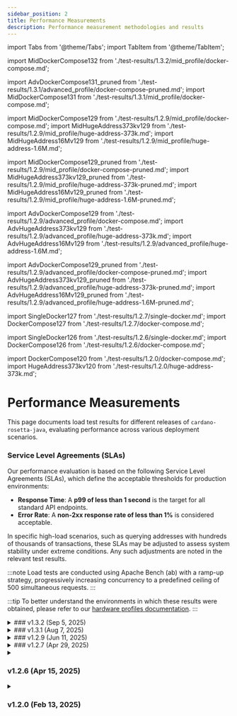 ```yaml
---
sidebar_position: 2
title: Performance Measurements
description: Performance measurement methodologies and results
---
```


import Tabs from '@theme/Tabs';
import TabItem from '@theme/TabItem';

import MidDockerCompose132 from './test-results/1.3.2/mid_profile/docker-compose.md';

import AdvDockerCompose131_pruned  from './test-results/1.3.1/advanced_profile/docker-compose-pruned.md';
import MidDockerCompose131 from './test-results/1.3.1/mid_profile/docker-compose.md';

import MidDockerCompose129 from './test-results/1.2.9/mid_profile/docker-compose.md';
import MidHugeAddress373kv129 from './test-results/1.2.9/mid_profile/huge-address-373k.md';
import MidHugeAddress16Mv129 from './test-results/1.2.9/mid_profile/huge-address-1.6M.md';

import MidDockerCompose129_pruned from './test-results/1.2.9/mid_profile/docker-compose-pruned.md';
import MidHugeAddress373kv129_pruned from './test-results/1.2.9/mid_profile/huge-address-373k-pruned.md';
import MidHugeAddress16Mv129_pruned from './test-results/1.2.9/mid_profile/huge-address-1.6M-pruned.md';

import AdvDockerCompose129  from './test-results/1.2.9/advanced_profile/docker-compose.md';
import AdvHugeAddress373kv129  from './test-results/1.2.9/advanced_profile/huge-address-373k.md';
import AdvHugeAddress16Mv129  from './test-results/1.2.9/advanced_profile/huge-address-1.6M.md';

import AdvDockerCompose129_pruned  from './test-results/1.2.9/advanced_profile/docker-compose-pruned.md';
import AdvHugeAddress373kv129_pruned  from './test-results/1.2.9/advanced_profile/huge-address-373k-pruned.md';
import AdvHugeAddress16Mv129_pruned   from './test-results/1.2.9/advanced_profile/huge-address-1.6M-pruned.md';


import SingleDocker127 from './test-results/1.2.7/single-docker.md';
import DockerCompose127 from './test-results/1.2.7/docker-compose.md';

import SingleDocker126 from './test-results/1.2.6/single-docker.md';
import DockerCompose126 from './test-results/1.2.6/docker-compose.md';

import DockerCompose120 from './test-results/1.2.0/docker-compose.md';
import HugeAddress373kv120 from './test-results/1.2.0/huge-address-373k.md';

# Performance Measurements

This page documents load test results for different releases of `cardano-rosetta-java`, evaluating performance across various deployment scenarios.

### Service Level Agreements (SLAs)

Our performance evaluation is based on the following Service Level Agreements (SLAs), which define the acceptable thresholds for production environments:

- **Response Time**: A **p99 of less than 1 second** is the target for all standard API endpoints.
- **Error Rate**: A **non-2xx response rate of less than 1%** is considered acceptable.

In specific high-load scenarios, such as querying addresses with hundreds of thousands of transactions, these SLAs may be adjusted to assess system stability under extreme conditions. Any such adjustments are noted in the relevant test results.

:::note
Load tests are conducted using Apache Bench (ab) with a ramp-up strategy, progressively increasing concurrency to a predefined ceiling of 500 simultaneous requests.
:::

:::tip
To better understand the environments in which these results were obtained, please refer to our [hardware profiles documentation](../install-and-deploy/hardware-profiles).
:::

<details>
<summary>
### v1.3.2 (Sep 5, 2025)
</summary>
- [Release Notes](https://github.com/cardano-foundation/cardano-rosetta-java/releases/tag/1.3.2)

<details>
<summary>
 **Mid-level Hardware Profile** 
</summary>
**Machine Specs:** 8 cores, 8 threads, 47GB RAM, 3.9TB NVMe, QEMU Virtual CPU v2.5+
<details>
<Tabs>
  <TabItem value="mid_docker_compose132" label="Docker Compose" default>
    <MidDockerCompose132 />
  </TabItem>
</Tabs>
</details>
</details>
</details>

<details>
<summary>
### v1.3.1 (Aug 7, 2025)
</summary>
- [Release Notes](https://github.com/cardano-foundation/cardano-rosetta-java/releases/tag/1.3.1)
<details>
<summary>
 **Mid-level Hardware Profile** 
</summary>
**Machine Specs:** 8 cores, 8 threads, 47GB RAM, 3.9TB NVMe, QEMU Virtual CPU v2.5+

Maximum concurrency achieved for each modes:
<details>

<summary>
#### Pruning Disabled (`REMOVE_SPENT_UTXOS=false`)
</summary>
<Tabs>
  <TabItem value="mid_docker_compose131" label="Docker Compose" default>
    <MidDockerCompose131 />
  </TabItem>
</Tabs>
</details>
</details>

<details>
<summary>
 **Advanced-level Hardware Profile** 
</summary>
**Machine Specs:** 16 cores, 16 threads, 47GB RAM, 3.9TB NVMe, QEMU Virtual CPU v2.5+

Maximum concurrency achieved for each modes:
<details>
<summary>
#### Pruning Enabled (`REMOVE_SPENT_UTXOS=true`)
</summary>
<Tabs>
  <TabItem value="adv_docker_compose131_pruned" label="Docker Compose" default>
    <AdvDockerCompose131_pruned />
  </TabItem>
</Tabs>
</details>
</details>
</details>



<details>
<summary>
### v1.2.9 (Jun 11, 2025)
</summary>
- [Release Notes](https://github.com/cardano-foundation/cardano-rosetta-java/releases/tag/1.2.9)

<details>
<summary>
 **Mid-level Hardware Profile** 
</summary>
**Machine Specs:** 8 cores, 8 threads, 47GB RAM, 3.9TB NVMe, QEMU Virtual CPU v2.5+

Maximum concurrency achieved for each modes:
<details>
<summary>
#### Pruning Enabled (`REMOVE_SPENT_UTXOS=true`)
</summary>
<Tabs>
  <TabItem value="compose" label="Docker Compose" default>
    <MidDockerCompose129_pruned />
  </TabItem>
  <TabItem value="huge-373k-v129" label="Huge Address (~373k txs)">
    <MidHugeAddress373kv129_pruned />
  </TabItem>
  <TabItem value="huge-1.6M-v129" label="Huge Address (~1.6M txs)">
    <MidHugeAddress16Mv129_pruned />
  </TabItem>
</Tabs>
</details>

<details>
<summary>
#### Pruning Disabled (`REMOVE_SPENT_UTXOS=false`)
</summary>
<Tabs>
  <TabItem value="adv_docker_compose129" label="Docker Compose" default>
    <MidDockerCompose129 />
  </TabItem>
  <TabItem value="adv_docker_compose129_huge-373k-v129" label="Huge Address (~373k txs)">
    <MidHugeAddress373kv129 />
  </TabItem>
  <TabItem value="adv_docker_compose129_huge-1.6M-v129" label="Huge Address (~1.6M txs)">
    <MidHugeAddress16Mv129 />
  </TabItem>
</Tabs>
</details>
</details>

<details>
<summary>
 **Advanced-level Hardware Profile** 
</summary>
**Machine Specs:** 16 cores, 16 threads, 47GB RAM, 3.9TB NVMe, QEMU Virtual CPU v2.5+

Maximum concurrency achieved for each modes:
<details>
<summary>
#### Pruning Enabled (`REMOVE_SPENT_UTXOS=true`)
</summary>
<Tabs>
  <TabItem value="compose" label="Docker Compose" default>
    <AdvDockerCompose129_pruned />
  </TabItem>
  <TabItem value="huge-373k-v129" label="Huge Address (~373k txs)">
    <AdvHugeAddress373kv129_pruned />
  </TabItem>
  <TabItem value="huge-1.6M-v129" label="Huge Address (~1.6M txs)">
    <AdvHugeAddress16Mv129_pruned />
  </TabItem>
</Tabs>
</details>

<details>
<summary>
#### Pruning Disabled (`REMOVE_SPENT_UTXOS=false`)
</summary>
<Tabs>
  <TabItem value="adv_docker_compose129" label="Docker Compose" default>
    <AdvDockerCompose129 />
  </TabItem>
  <TabItem value="adv_docker_compose129_huge-373k-v129" label="Huge Address (~373k txs)">
    <AdvHugeAddress373kv129 />
  </TabItem>
  <TabItem value="adv_docker_compose129_huge-1.6M-v129" label="Huge Address (~1.6M txs)">
    <AdvHugeAddress16Mv129 />
  </TabItem>
</Tabs>
</details>
</details>

</details>


<details>
<summary>
### v1.2.7 (Apr 29, 2025)
</summary>

- [Release Notes](https://github.com/cardano-foundation/cardano-rosetta-java/releases/tag/1.2.7)

<Tabs>
  <!-- <TabItem value="single" label="Single Docker" default>
    <SingleDocker127 />
  </TabItem> -->
  <TabItem value="compose" label="Docker Compose">
    <DockerCompose127 />
  </TabItem>
</Tabs>
</details>

<details>
<summary>

### v1.2.6 (Apr 15, 2025)

</summary>


- [Release Notes](https://github.com/cardano-foundation/cardano-rosetta-java/releases/tag/1.2.6)

<Tabs>
  <TabItem value="single" label="Single Docker" default>
    <SingleDocker126 />
  </TabItem>
  <TabItem value="compose" label="Docker Compose">
    <DockerCompose126 />
  </TabItem>
</Tabs>
</details>

<details>
<summary>

### v1.2.0 (Feb 13, 2025)

</summary>

- [Release Notes](https://github.com/cardano-foundation/cardano-rosetta-java/releases/tag/1.2.0)

The following tests were conducted on a **mid-level** hardware profile with the following specifications: **8 cores, 8 threads, 48GB RAM, 3.9TB NVMe, QEMU Virtual CPU v2.5+**.

<Tabs>
  <TabItem value="compose" label="Docker Compose">
    <DockerCompose120 />
  </TabItem>
  <TabItem value="huge-373k-v120" label="Huge Address (~373k txs)">
    <HugeAddress373kv120 />
  </TabItem>
</Tabs>
</details>
